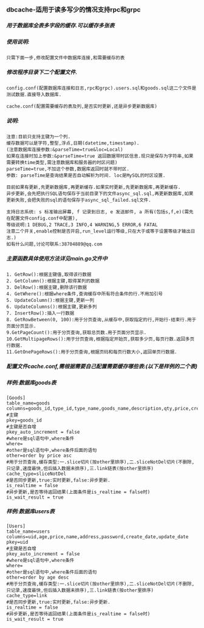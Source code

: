 ### dbcache-适用于读多写少的情况支持rpc和grpc
##### 用于数据库全表多字段的缓存.可以缓存多张表

##### 使用说明:
    只需下面一步,修改配置文件中数据库连接,和需要缓存的表
#####  修改程序目录下二个配置文件.
	
	config.conf(配置数据库连接和日志,rpc和grpc).users.sql和goods.sql这二个文件是测试数据.直接导入数据库.
	
	cache.conf(配置需要缓存的表及列,是否实时更新,还是异步更新数据库)
	
#####  说明:

    注意:目前只支持主键为一个列.
    缓存数据可以是字符,整型,浮点,日期(datetime,timestamp).	
    (注意数据库连接参数:&parseTime=true&loc=Local)
    如果在连接时加上参数:&parseTime=true 返回数据带时区信息.现只是保存为字符串,如果需要转换time类型,需注意数据库和服务器的时区问题)
    parseTime=true,不加这个参数,数据库返回时就不带时区.
    参数: parseTime是查询结果是否自动解析为时间. loc是MySQL的时区设置.

    目前如果有更新,先更新数据库,再更新缓存.如果实时更新,先更新数据库,再更新缓存.
    异步更新,会先把执行SQL语句保存于当前目录下的文件async_sql.sql,再更新数据库,如果更新失败,会把失败的sql的语句保存于async_sql_failed.sql文件.

    支持日志系统: s 标准输出屏幕, f 记录到日志, e 发送邮件, a 所有(包括s,f,e)(需先在配置文件config.conf中配置),
    等级说明:1 DEBUG,2 TRACE,3 INFO,4 WARNING,5 ERROR,6 FATAL
    注意二个开关,enable控制是否开启,run_level运行等级,只在大于或等于设置等级才输出日志.)
    如有什么问题,讨论可联系:38704889@qq.com

##### 主要函数具体使用方法详见main.go文件中

    1. GetRow():根据主键值,取得该行数据
    2. GetColumn():根据主键,取得某列的数据
    3. DelRow():根据主键,删除该行数据
    4. GetWhere():根据where条件,查询缓存中所有符合条件的行.不用加引号
    5. UpdateColumn():根据主键,更新一列
    6. UpdateColumns():根据主键,更新多列
    7. InsertRow():插入一行数据
    8. GetRowBetween(0, 100):用于分页查询,从缓存中,获取指定的行,开始行-结束行.用于页面分页显示.    
    9.GetPageCount():用于分页查询,获取总页数.用于页面分页显示.
    10.GetMultipageRows():用于分页查询,根据指定开始页,获取多少页,每页行数.返回多页行数据.
    11.GetOnePageRows():用于分页查询,根据页码和每页行数大小,返回单页行数据.

##### 配置文件cache.conf,需根据需要自己配置需要缓存哪些表:(以下是样例的二个表)
##### 样例:数据库goods表

    [Goods]
    table_name=goods
    columns=goods_id,type_id,type_name,goods_name,description,qty,price,create_date,update_date
    #主键
    pkey=goods_id
    #主键是否自增
    pkey_auto_increment = false
    #where是sql语句中,where条件
    where=
    #other是sql语句中,where条件后面的语句
    other=order by price asc
    #用于分页查询,缓存类型:一.slice切片(按other里排序),二.sliceNotDel切片(不删除,只记录,速度最快,但后插入数据未排序),三.link链表(按other里排序)
    cache_type=sliceNotDel
    #是否同步更新,true:实时更新,false:异步更新.
    is_realtime = false
    #异步更新,是否等待返回结果(上面条件是is_realtime = false时)
    is_wait_result = true

##### 样例:数据库users表


    [Users]
    table_name=users
    columns=uid,age,price,name,address,password,create_date,update_date
    pkey=uid
    #主键是否自增
    pkey_auto_increment = false
    #where是sql语句中,where条件
    where=
    #other是sql语句中,where条件后面的语句
    other=order by age desc
    #用于分页查询,缓存类型:一.slice切片(按other里排序),二.sliceNotDel切片(不删除,只记录,速度最快,但后插入数据未排序),三.link链表(按other里排序)
    cache_type=link
    #是否同步更新,true:实时更新,false:异步更新.
    is_realtime = false
    #异步更新,是否等待返回结果(上面条件是is_realtime = false时)
    is_wait_result = true
